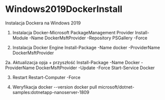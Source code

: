 # Windows2019DockerInstall
Instalacja Dockera na Windows 2019
1. Instalacja Docker-Microsoft PackageManagement Provider
  Install-Module -Name DockerMsftProvider -Repository PSGallery -Force

2. Instalacja Docker Engine
  Install-Package -Name docker -ProviderName DockerMsftProvider

2a. Aktualizacja opja + przyszłość Install-Package -Name Docker -ProviderName DockerMsftProvider -Update -Force
Start-Service Docker

3. Restart
  Restart-Computer -Force

4. Weryfikacja
  docker --version
  docker pull microsoft/dotnet-samples:dotnetapp-nanoserver-1809
